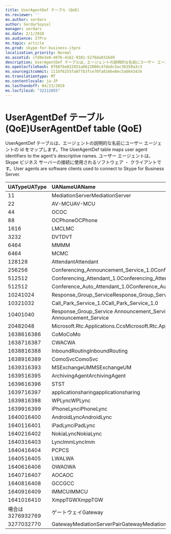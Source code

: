 ```yaml
---
title: UserAgentDef テーブル (QoE)
ms.reviewer: ''
ms.author: serdars
author: SerdarSoysal
manager: serdars
ms.date: 2/1/2018
ms.audience: ITPro
ms.topic: article
ms.prod: skype-for-business-itpro
localization_priority: Normal
ms.assetid: cfd8e3e0-4076-4162-9381-5276da8316d9
description: UserAgentDef テーブルは、エージェントの説明的な名前にユーザー エージェントの id をマップします。 ユーザー エージェントは、Skype ビジネス サーバーの接続に使用されるソフトウェア ・ クライアントです。
ms.openlocfilehash: 8f607be022851a6622060c47dedc5ac36358a3c3
ms.sourcegitcommit: 111bf6255fa877b3fce70fa8166e8ec5a6643434
ms.translationtype: MT
ms.contentlocale: ja-JP
ms.lasthandoff: 04/23/2019
ms.locfileid: "32212055"
---
```

# <a name="useragentdef-table-qoe"></a><span data-ttu-id="0c2bf-104">UserAgentDef テーブル (QoE)</span><span class="sxs-lookup"><span data-stu-id="0c2bf-104">UserAgentDef table (QoE)</span></span>
 
<span data-ttu-id="0c2bf-105">UserAgentDef テーブルは、エージェントの説明的な名前にユーザー エージェントの id をマップします。</span><span class="sxs-lookup"><span data-stu-id="0c2bf-105">The UserAgentDef table maps user agent identifiers to the agent's descriptive names.</span></span> <span data-ttu-id="0c2bf-106">ユーザー エージェントは、Skype ビジネス サーバーの接続に使用されるソフトウェア ・ クライアントです。</span><span class="sxs-lookup"><span data-stu-id="0c2bf-106">User agents are software clients used to connect to Skype for Business Server.</span></span>
  
|<span data-ttu-id="0c2bf-107">**UAType**</span><span class="sxs-lookup"><span data-stu-id="0c2bf-107">**UAType**</span></span>|<span data-ttu-id="0c2bf-108">**UAName**</span><span class="sxs-lookup"><span data-stu-id="0c2bf-108">**UAName**</span></span>|<span data-ttu-id="0c2bf-109">**UACategory**</span><span class="sxs-lookup"><span data-stu-id="0c2bf-109">**UACategory**</span></span>|
|:-----|:-----|:-----|
|<span data-ttu-id="0c2bf-110">1</span><span class="sxs-lookup"><span data-stu-id="0c2bf-110">1</span></span>  <br/> |<span data-ttu-id="0c2bf-111">MediationServer</span><span class="sxs-lookup"><span data-stu-id="0c2bf-111">MediationServer</span></span>  <br/> |<span data-ttu-id="0c2bf-112">MediationServer</span><span class="sxs-lookup"><span data-stu-id="0c2bf-112">MediationServer</span></span>  <br/> |
|<span data-ttu-id="0c2bf-113">2</span><span class="sxs-lookup"><span data-stu-id="0c2bf-113">2</span></span>  <br/> |<span data-ttu-id="0c2bf-114">AV-MCU</span><span class="sxs-lookup"><span data-stu-id="0c2bf-114">AV-MCU</span></span>  <br/> |<span data-ttu-id="0c2bf-115">AV-MCU</span><span class="sxs-lookup"><span data-stu-id="0c2bf-115">AV-MCU</span></span>  <br/> |
|<span data-ttu-id="0c2bf-116">4</span><span class="sxs-lookup"><span data-stu-id="0c2bf-116">4</span></span>  <br/> |<span data-ttu-id="0c2bf-117">OC</span><span class="sxs-lookup"><span data-stu-id="0c2bf-117">OC</span></span>  <br/> |<span data-ttu-id="0c2bf-118">OC</span><span class="sxs-lookup"><span data-stu-id="0c2bf-118">OC</span></span>  <br/> |
|<span data-ttu-id="0c2bf-119">8</span><span class="sxs-lookup"><span data-stu-id="0c2bf-119">8</span></span>  <br/> |<span data-ttu-id="0c2bf-120">OCPhone</span><span class="sxs-lookup"><span data-stu-id="0c2bf-120">OCPhone</span></span>  <br/> |<span data-ttu-id="0c2bf-121">OCPhone</span><span class="sxs-lookup"><span data-stu-id="0c2bf-121">OCPhone</span></span>  <br/> |
|<span data-ttu-id="0c2bf-122">16</span><span class="sxs-lookup"><span data-stu-id="0c2bf-122">16</span></span>  <br/> |<span data-ttu-id="0c2bf-123">LMC</span><span class="sxs-lookup"><span data-stu-id="0c2bf-123">LMC</span></span>  <br/> |<span data-ttu-id="0c2bf-124">LMC</span><span class="sxs-lookup"><span data-stu-id="0c2bf-124">LMC</span></span>  <br/> |
|<span data-ttu-id="0c2bf-125">32</span><span class="sxs-lookup"><span data-stu-id="0c2bf-125">32</span></span>  <br/> |<span data-ttu-id="0c2bf-126">DVT</span><span class="sxs-lookup"><span data-stu-id="0c2bf-126">DVT</span></span>  <br/> |<span data-ttu-id="0c2bf-127">DVT</span><span class="sxs-lookup"><span data-stu-id="0c2bf-127">DVT</span></span>  <br/> |
|<span data-ttu-id="0c2bf-128">64</span><span class="sxs-lookup"><span data-stu-id="0c2bf-128">64</span></span>  <br/> |<span data-ttu-id="0c2bf-129">MM</span><span class="sxs-lookup"><span data-stu-id="0c2bf-129">MM</span></span>  <br/> |<span data-ttu-id="0c2bf-130">MM</span><span class="sxs-lookup"><span data-stu-id="0c2bf-130">MM</span></span>  <br/> |
|<span data-ttu-id="0c2bf-131">64</span><span class="sxs-lookup"><span data-stu-id="0c2bf-131">64</span></span>  <br/> |<span data-ttu-id="0c2bf-132">MC</span><span class="sxs-lookup"><span data-stu-id="0c2bf-132">MC</span></span>  <br/> |<span data-ttu-id="0c2bf-133">MM</span><span class="sxs-lookup"><span data-stu-id="0c2bf-133">MM</span></span>  <br/> |
|<span data-ttu-id="0c2bf-134">128</span><span class="sxs-lookup"><span data-stu-id="0c2bf-134">128</span></span>  <br/> |<span data-ttu-id="0c2bf-135">Attendant</span><span class="sxs-lookup"><span data-stu-id="0c2bf-135">Attendant</span></span>  <br/> |<span data-ttu-id="0c2bf-136">Attendant</span><span class="sxs-lookup"><span data-stu-id="0c2bf-136">Attendant</span></span>  <br/> |
|<span data-ttu-id="0c2bf-137">256</span><span class="sxs-lookup"><span data-stu-id="0c2bf-137">256</span></span>  <br/> |<span data-ttu-id="0c2bf-138">Conferencing_Announcement_Service_1.0</span><span class="sxs-lookup"><span data-stu-id="0c2bf-138">Conferencing_Announcement_Service_1.0</span></span>  <br/> |<span data-ttu-id="0c2bf-139">CA</span><span class="sxs-lookup"><span data-stu-id="0c2bf-139">CAS</span></span>  <br/> |
|<span data-ttu-id="0c2bf-140">512</span><span class="sxs-lookup"><span data-stu-id="0c2bf-140">512</span></span>  <br/> |<span data-ttu-id="0c2bf-141">Conferencing_Attendant_1.0</span><span class="sxs-lookup"><span data-stu-id="0c2bf-141">Conferencing_Attendant_1.0</span></span>  <br/> |<span data-ttu-id="0c2bf-142">CAA</span><span class="sxs-lookup"><span data-stu-id="0c2bf-142">CAA</span></span>  <br/> |
|<span data-ttu-id="0c2bf-143">512</span><span class="sxs-lookup"><span data-stu-id="0c2bf-143">512</span></span>  <br/> |<span data-ttu-id="0c2bf-144">Conference_Auto_Attendant_1.0</span><span class="sxs-lookup"><span data-stu-id="0c2bf-144">Conference_Auto_Attendant_1.0</span></span>  <br/> |<span data-ttu-id="0c2bf-145">CAA</span><span class="sxs-lookup"><span data-stu-id="0c2bf-145">CAA</span></span>  <br/> |
|<span data-ttu-id="0c2bf-146">1024</span><span class="sxs-lookup"><span data-stu-id="0c2bf-146">1024</span></span>  <br/> |<span data-ttu-id="0c2bf-147">Response_Group_Service</span><span class="sxs-lookup"><span data-stu-id="0c2bf-147">Response_Group_Service</span></span>  <br/> |<span data-ttu-id="0c2bf-148">RG</span><span class="sxs-lookup"><span data-stu-id="0c2bf-148">RGS</span></span>  <br/> |
|<span data-ttu-id="0c2bf-149">1032</span><span class="sxs-lookup"><span data-stu-id="0c2bf-149">1032</span></span>  <br/> |<span data-ttu-id="0c2bf-150">Call_Park_Service_1.0</span><span class="sxs-lookup"><span data-stu-id="0c2bf-150">Call_Park_Service_1.0</span></span>  <br/> |<span data-ttu-id="0c2bf-151">CPS</span><span class="sxs-lookup"><span data-stu-id="0c2bf-151">CPS</span></span>  <br/> |
|<span data-ttu-id="0c2bf-152">1040</span><span class="sxs-lookup"><span data-stu-id="0c2bf-152">1040</span></span>  <br/> |<span data-ttu-id="0c2bf-153">Response_Group_Service Announcement_Service</span><span class="sxs-lookup"><span data-stu-id="0c2bf-153">Response_Group_Service Announcement_Service</span></span>  <br/> |<span data-ttu-id="0c2bf-154">として</span><span class="sxs-lookup"><span data-stu-id="0c2bf-154">AS</span></span>  <br/> |
|<span data-ttu-id="0c2bf-155">2048</span><span class="sxs-lookup"><span data-stu-id="0c2bf-155">2048</span></span>  <br/> |<span data-ttu-id="0c2bf-156">Microsoft.Rtc.Applications.Ccs</span><span class="sxs-lookup"><span data-stu-id="0c2bf-156">Microsoft.Rtc.Applications.Ccs</span></span>  <br/> |<span data-ttu-id="0c2bf-157">CCS</span><span class="sxs-lookup"><span data-stu-id="0c2bf-157">CCS</span></span>  <br/> |
|<span data-ttu-id="0c2bf-158">16386</span><span class="sxs-lookup"><span data-stu-id="0c2bf-158">16386</span></span>  <br/> |<span data-ttu-id="0c2bf-159">CoMo</span><span class="sxs-lookup"><span data-stu-id="0c2bf-159">CoMo</span></span>  <br/> |<span data-ttu-id="0c2bf-160">CoMo</span><span class="sxs-lookup"><span data-stu-id="0c2bf-160">CoMo</span></span>  <br/> |
|<span data-ttu-id="0c2bf-161">16387</span><span class="sxs-lookup"><span data-stu-id="0c2bf-161">16387</span></span>  <br/> |<span data-ttu-id="0c2bf-162">CWA</span><span class="sxs-lookup"><span data-stu-id="0c2bf-162">CWA</span></span>  <br/> |<span data-ttu-id="0c2bf-163">CWA</span><span class="sxs-lookup"><span data-stu-id="0c2bf-163">CWA</span></span>  <br/> |
|<span data-ttu-id="0c2bf-164">16388</span><span class="sxs-lookup"><span data-stu-id="0c2bf-164">16388</span></span>  <br/> |<span data-ttu-id="0c2bf-165">InboundRouting</span><span class="sxs-lookup"><span data-stu-id="0c2bf-165">InboundRouting</span></span>  <br/> |<span data-ttu-id="0c2bf-166">InboundRouting</span><span class="sxs-lookup"><span data-stu-id="0c2bf-166">InboundRouting</span></span>  <br/> |
|<span data-ttu-id="0c2bf-167">16389</span><span class="sxs-lookup"><span data-stu-id="0c2bf-167">16389</span></span>  <br/> |<span data-ttu-id="0c2bf-168">ComoSvc</span><span class="sxs-lookup"><span data-stu-id="0c2bf-168">ComoSvc</span></span>  <br/> |<span data-ttu-id="0c2bf-169">ComoSvc</span><span class="sxs-lookup"><span data-stu-id="0c2bf-169">ComoSvc</span></span>  <br/> |
|<span data-ttu-id="0c2bf-170">16393</span><span class="sxs-lookup"><span data-stu-id="0c2bf-170">16393</span></span>  <br/> |<span data-ttu-id="0c2bf-171">MSExchangeUM</span><span class="sxs-lookup"><span data-stu-id="0c2bf-171">MSExchangeUM</span></span>  <br/> |<span data-ttu-id="0c2bf-172">ExUM</span><span class="sxs-lookup"><span data-stu-id="0c2bf-172">ExUM</span></span>  <br/> |
|<span data-ttu-id="0c2bf-173">16395</span><span class="sxs-lookup"><span data-stu-id="0c2bf-173">16395</span></span>  <br/> |<span data-ttu-id="0c2bf-174">ArchivingAgent</span><span class="sxs-lookup"><span data-stu-id="0c2bf-174">ArchivingAgent</span></span>  <br/> |<span data-ttu-id="0c2bf-175">ARCHAGENT</span><span class="sxs-lookup"><span data-stu-id="0c2bf-175">ARCHAGENT</span></span>  <br/> |
|<span data-ttu-id="0c2bf-176">16396</span><span class="sxs-lookup"><span data-stu-id="0c2bf-176">16396</span></span>  <br/> |<span data-ttu-id="0c2bf-177">ST</span><span class="sxs-lookup"><span data-stu-id="0c2bf-177">ST</span></span>  <br/> |<span data-ttu-id="0c2bf-178">ST</span><span class="sxs-lookup"><span data-stu-id="0c2bf-178">ST</span></span>  <br/> |
|<span data-ttu-id="0c2bf-179">16397</span><span class="sxs-lookup"><span data-stu-id="0c2bf-179">16397</span></span>  <br/> |<span data-ttu-id="0c2bf-180">applicationsharing</span><span class="sxs-lookup"><span data-stu-id="0c2bf-180">applicationsharing</span></span>  <br/> |<span data-ttu-id="0c2bf-181">ASMCU</span><span class="sxs-lookup"><span data-stu-id="0c2bf-181">ASMCU</span></span>  <br/> |
|<span data-ttu-id="0c2bf-182">16398</span><span class="sxs-lookup"><span data-stu-id="0c2bf-182">16398</span></span>  <br/> |<span data-ttu-id="0c2bf-183">WPLync</span><span class="sxs-lookup"><span data-stu-id="0c2bf-183">WPLync</span></span>  <br/> |<span data-ttu-id="0c2bf-184">WPLync</span><span class="sxs-lookup"><span data-stu-id="0c2bf-184">WPLync</span></span>  <br/> |
|<span data-ttu-id="0c2bf-185">16399</span><span class="sxs-lookup"><span data-stu-id="0c2bf-185">16399</span></span>  <br/> |<span data-ttu-id="0c2bf-186">iPhoneLync</span><span class="sxs-lookup"><span data-stu-id="0c2bf-186">iPhoneLync</span></span>  <br/> |<span data-ttu-id="0c2bf-187">iPhoneLync</span><span class="sxs-lookup"><span data-stu-id="0c2bf-187">iPhoneLync</span></span>  <br/> |
|<span data-ttu-id="0c2bf-188">16400</span><span class="sxs-lookup"><span data-stu-id="0c2bf-188">16400</span></span>  <br/> |<span data-ttu-id="0c2bf-189">AndroidLync</span><span class="sxs-lookup"><span data-stu-id="0c2bf-189">AndroidLync</span></span>  <br/> |<span data-ttu-id="0c2bf-190">AndroidLync</span><span class="sxs-lookup"><span data-stu-id="0c2bf-190">AndroidLync</span></span>  <br/> |
|<span data-ttu-id="0c2bf-191">16401</span><span class="sxs-lookup"><span data-stu-id="0c2bf-191">16401</span></span>  <br/> |<span data-ttu-id="0c2bf-192">iPadLync</span><span class="sxs-lookup"><span data-stu-id="0c2bf-192">iPadLync</span></span>  <br/> |<span data-ttu-id="0c2bf-193">iPadLync</span><span class="sxs-lookup"><span data-stu-id="0c2bf-193">iPadLync</span></span>  <br/> |
|<span data-ttu-id="0c2bf-194">16402</span><span class="sxs-lookup"><span data-stu-id="0c2bf-194">16402</span></span>  <br/> |<span data-ttu-id="0c2bf-195">NokiaLync</span><span class="sxs-lookup"><span data-stu-id="0c2bf-195">NokiaLync</span></span>  <br/> |<span data-ttu-id="0c2bf-196">NokiaLync</span><span class="sxs-lookup"><span data-stu-id="0c2bf-196">NokiaLync</span></span>  <br/> |
|<span data-ttu-id="0c2bf-197">16403</span><span class="sxs-lookup"><span data-stu-id="0c2bf-197">16403</span></span>  <br/> |<span data-ttu-id="0c2bf-198">LyncImm</span><span class="sxs-lookup"><span data-stu-id="0c2bf-198">LyncImm</span></span>  <br/> |<span data-ttu-id="0c2bf-199">LyncImm</span><span class="sxs-lookup"><span data-stu-id="0c2bf-199">LyncImm</span></span>  <br/> |
|<span data-ttu-id="0c2bf-200">16404</span><span class="sxs-lookup"><span data-stu-id="0c2bf-200">16404</span></span>  <br/> |<span data-ttu-id="0c2bf-201">PC</span><span class="sxs-lookup"><span data-stu-id="0c2bf-201">PCS</span></span>  <br/> |<span data-ttu-id="0c2bf-202">PC</span><span class="sxs-lookup"><span data-stu-id="0c2bf-202">PCS</span></span>  <br/> |
|<span data-ttu-id="0c2bf-203">16405</span><span class="sxs-lookup"><span data-stu-id="0c2bf-203">16405</span></span>  <br/> |<span data-ttu-id="0c2bf-204">LWA</span><span class="sxs-lookup"><span data-stu-id="0c2bf-204">LWA</span></span>  <br/> |<span data-ttu-id="0c2bf-205">LWA</span><span class="sxs-lookup"><span data-stu-id="0c2bf-205">LWA</span></span>  <br/> |
|<span data-ttu-id="0c2bf-206">16406</span><span class="sxs-lookup"><span data-stu-id="0c2bf-206">16406</span></span>  <br/> |<span data-ttu-id="0c2bf-207">OWA</span><span class="sxs-lookup"><span data-stu-id="0c2bf-207">OWA</span></span>  <br/> |<span data-ttu-id="0c2bf-208">OWA</span><span class="sxs-lookup"><span data-stu-id="0c2bf-208">OWA</span></span>  <br/> |
|<span data-ttu-id="0c2bf-209">16407</span><span class="sxs-lookup"><span data-stu-id="0c2bf-209">16407</span></span>  <br/> |<span data-ttu-id="0c2bf-210">AOC</span><span class="sxs-lookup"><span data-stu-id="0c2bf-210">AOC</span></span>  <br/> |<span data-ttu-id="0c2bf-211">AOC</span><span class="sxs-lookup"><span data-stu-id="0c2bf-211">AOC</span></span>  <br/> |
|<span data-ttu-id="0c2bf-212">16408</span><span class="sxs-lookup"><span data-stu-id="0c2bf-212">16408</span></span>  <br/> |<span data-ttu-id="0c2bf-213">GCC</span><span class="sxs-lookup"><span data-stu-id="0c2bf-213">GCC</span></span>  <br/> |<span data-ttu-id="0c2bf-214">GCC</span><span class="sxs-lookup"><span data-stu-id="0c2bf-214">GCC</span></span>  <br/> |
|<span data-ttu-id="0c2bf-215">16409</span><span class="sxs-lookup"><span data-stu-id="0c2bf-215">16409</span></span>  <br/> |<span data-ttu-id="0c2bf-216">IMMCU</span><span class="sxs-lookup"><span data-stu-id="0c2bf-216">IMMCU</span></span>  <br/> |<span data-ttu-id="0c2bf-217">IMMCU</span><span class="sxs-lookup"><span data-stu-id="0c2bf-217">IMMCU</span></span>  <br/> |
|<span data-ttu-id="0c2bf-218">16410</span><span class="sxs-lookup"><span data-stu-id="0c2bf-218">16410</span></span>  <br/> |<span data-ttu-id="0c2bf-219">XmppTGW</span><span class="sxs-lookup"><span data-stu-id="0c2bf-219">XmppTGW</span></span>  <br/> |<span data-ttu-id="0c2bf-220">XmppGateway</span><span class="sxs-lookup"><span data-stu-id="0c2bf-220">XmppGateway</span></span>  <br/> |
|<span data-ttu-id="0c2bf-221">場合は 32769</span><span class="sxs-lookup"><span data-stu-id="0c2bf-221">32769</span></span>  <br/> |<span data-ttu-id="0c2bf-222">ゲートウェイ</span><span class="sxs-lookup"><span data-stu-id="0c2bf-222">Gateway</span></span>  <br/> |<span data-ttu-id="0c2bf-223">ゲートウェイ</span><span class="sxs-lookup"><span data-stu-id="0c2bf-223">Gateway</span></span>  <br/> |
|<span data-ttu-id="0c2bf-224">32770</span><span class="sxs-lookup"><span data-stu-id="0c2bf-224">32770</span></span>  <br/> |<span data-ttu-id="0c2bf-225">GatewayMediationServerPair</span><span class="sxs-lookup"><span data-stu-id="0c2bf-225">GatewayMediationServerPair</span></span>  <br/> |<span data-ttu-id="0c2bf-226">GatewayMediationServerPair</span><span class="sxs-lookup"><span data-stu-id="0c2bf-226">GatewayMediationServerPair</span></span>  <br/> |
   

